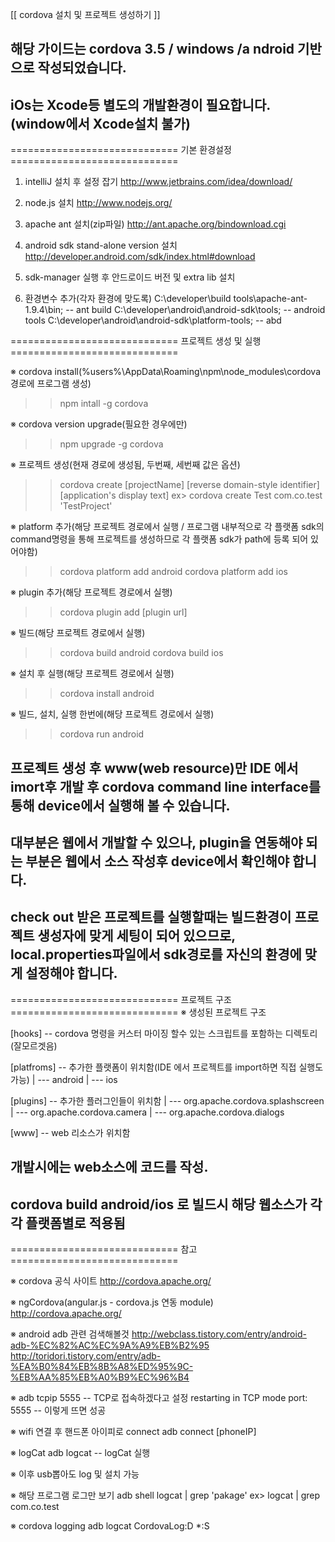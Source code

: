 [[ cordova 설치 및 프로젝트 생성하기 ]]

## 해당 가이드는 cordova 3.5 / windows /a ndroid 기반으로 작성되었습니다.
## iOs는 Xcode등 별도의 개발환경이 필요합니다.(window에서 Xcode설치 불가)

============================= 기본 환경설정 =============================

1. intelliJ 설치 후 설정 잡기
http://www.jetbrains.com/idea/download/

2. node.js 설치
http://www.nodejs.org/

3. apache ant 설치(zip파일)
http://ant.apache.org/bindownload.cgi

4. android sdk stand-alone version 설치
http://developer.android.com/sdk/index.html#download

5. sdk-manager 실행 후 안드로이드 버전 및 extra lib 설치

7. 환경변수 추가(각자 환경에 맞도록)
C:\developer\build tools\apache-ant-1.9.4\bin; 		-- ant build
C:\developer\android\android-sdk\tools;		        -- android tools
C:\developer\android\android-sdk\platform-tools;	-- abd


============================= 프로젝트 생성 및 실행 =============================

※ cordova install(%users%\AppData\Roaming\npm\node_modules\cordova 경로에 프로그램 생성)
 >> npm intall -g cordova

※ cordova version upgrade(필요한 경우에만)
 >> npm upgrade -g cordova

※ 프로젝트 생성(현재 경로에 생성됨, 두번째, 세번째 값은 옵션)  
 >> cordova create [projectName] [reverse domain-style identifier] [application's display text]
 ex> cordova create Test com.co.test 'TestProject'

※ platform 추가(해당 프로젝트 경로에서 실행 /  프로그램 내부적으로 각 플랫폼 sdk의 command명령을 통해 프로젝트를 생성하므로 각 플랫폼 sdk가 path에 등록 되어 있어야함)
 >> cordova platform add android
 >> cordova platform add ios

※ plugin 추가(해당 프로젝트 경로에서 실행)
 >> cordova plugin add [plugin url]

※ 빌드(해당 프로젝트 경로에서 실행)
 >> cordova build android
 >> cordova build ios

※ 설치 후 실행(해당 프로젝트 경로에서 실행)
 >> cordova install android

※ 빌드, 설치, 실행 한번에(해당 프로젝트 경로에서 실행)
 >> cordova run android

## 프로젝트 생성 후 www(web resource)만 IDE 에서 imort후 개발 후 cordova command line interface를 통해 device에서 실행해 볼 수 있습니다.
## 대부분은 웹에서 개발할 수 있으나, plugin을 연동해야 되는 부분은 웹에서 소스 작성후 device에서 확인해야 합니다.
## check out 받은 프로젝트를 실행할때는 빌드환경이 프로젝트 생성자에 맞게 세팅이 되어 있으므로, local.properties파일에서 sdk경로를 자신의 환경에 맞게 설정해야 합니다.

============================= 프로젝트 구조 =============================
※ 생성된 프로젝트 구조

[hooks] -- cordova 명령을 커스터 마이징 할수 있는 스크립트를 포함하는 디렉토리(잘모르겟음)

[platfroms] -- 추가한 플랫폼이 위치함(IDE 에서 프로젝트를 import하면 직접 실행도 가능)
    |
    --- android
    |
    --- ios 

[plugins] -- 추가한 플러그인들이 위치함
    |
    --- org.apache.cordova.splashscreen
    |
    --- org.apache.cordova.camera
    |
    --- org.apache.cordova.dialogs

[www] -- web 리소스가 위치함

## 개발시에는 web소스에 코드를 작성. 
## cordova build android/ios 로 빌드시 해당 웹소스가 각각 플랫폼별로 적용됨


============================= 참고 =============================

※ cordova 공식 사이트
 http://cordova.apache.org/

※ ngCordova(angular.js - cordova.js 연동 module)
 http://cordova.apache.org/ 

※ android adb 관련 검색해볼것
 http://webclass.tistory.com/entry/android-adb-%EC%82%AC%EC%9A%A9%EB%B2%95
 http://toridori.tistory.com/entry/adb-%EA%B0%84%EB%8B%A8%ED%95%9C-%EB%AA%85%EB%A0%B9%EC%96%B4

※ adb tcpip 5555 -- TCP로 접속하겠다고 설정
 restarting in TCP mode port: 5555 -- 이렇게 뜨면 성공

※ wifi 연결 후 핸드폰 아이피로 connect 
 adb connect [phoneIP]

※ logCat
 adb logcat -- logCat 실행

※ 이후 usb뽑아도 log 및 설치 가능

※ 해당 프로그램 로그만 보기 
adb shell
logcat | grep 'pakage'
ex> logcat | grep com.co.test

※ cordova logging 
adb logcat CordovaLog:D *:S

  
